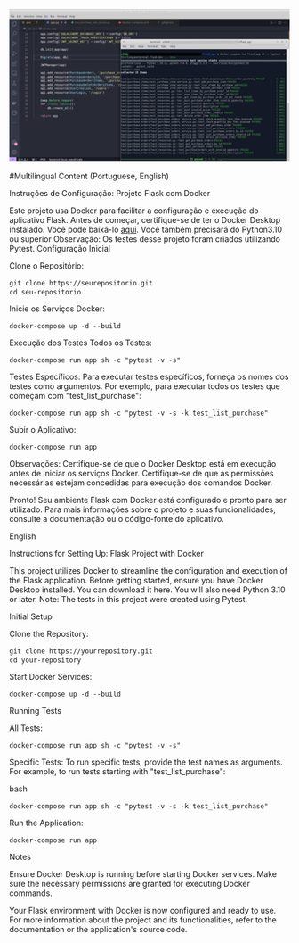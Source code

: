 ![tests](img/flask_git.png)

#Multilingual Content (Portuguese, English)

Instruções de Configuração: Projeto Flask com Docker

Este projeto usa Docker para facilitar a configuração e execução do aplicativo Flask. Antes de começar, certifique-se de ter o Docker Desktop instalado. Você pode baixá-lo [aqui](https://www.docker.com/products/docker-desktop/).
Você também precisará do Python3.10 ou superior
Observação: Os testes desse projeto foram criados utilizando Pytest.
Configuração Inicial

Clone o Repositório:

    git clone https://seurepositorio.git
    cd seu-repositorio

Inicie os Serviços Docker:

    docker-compose up -d --build


Execução dos Testes
    Todos os Testes:
    
    docker-compose run app sh -c "pytest -v -s"

Testes Específicos:
Para executar testes específicos, forneça os nomes dos testes como argumentos. Por exemplo, para executar todos os testes que começam com "test_list_purchase":

    docker-compose run app sh -c "pytest -v -s -k test_list_purchase"

Subir o Aplicativo:

    docker-compose run app

Observações:
    Certifique-se de que o Docker Desktop está em execução antes de iniciar os serviços Docker.
    Certifique-se de que as permissões necessárias estejam concedidas para execução dos comandos Docker.

Pronto! Seu ambiente Flask com Docker está configurado e pronto para ser utilizado. Para mais informações sobre o projeto e suas funcionalidades, consulte a documentação ou o código-fonte do aplicativo.




English

Instructions for Setting Up: Flask Project with Docker

This project utilizes Docker to streamline the configuration and execution of the Flask application. Before getting started, ensure you have Docker Desktop installed. You can download it here.
You will also need Python 3.10 or later.
Note: The tests in this project were created using Pytest.

Initial Setup

  Clone the Repository:

    git clone https://yourrepository.git
    cd your-repository

Start Docker Services:

    docker-compose up -d --build

Running Tests

  All Tests:

    docker-compose run app sh -c "pytest -v -s"

Specific Tests:
To run specific tests, provide the test names as arguments. For example, to run tests starting with "test_list_purchase":

bash

    docker-compose run app sh -c "pytest -v -s -k test_list_purchase"

Run the Application:

    docker-compose run app

Notes

  Ensure Docker Desktop is running before starting Docker services.
  Make sure the necessary permissions are granted for executing Docker commands.

Your Flask environment with Docker is now configured and ready to use. For more information about the project and its functionalities, refer to the documentation or the application's source code.
